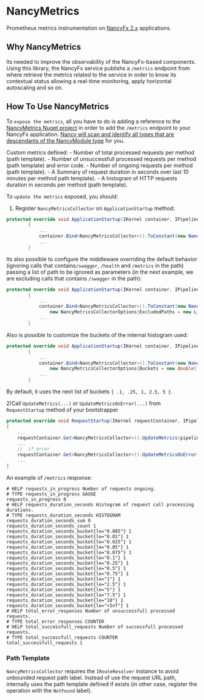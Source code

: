 # NancyMetrics

Prometheus metrics instrumentation on [NancyFx 2.x](http://nancyfx.org/) applications.

## Why NancyMetrics

Its needed to improve the observability of the NancyFx-based components.
Using this library, the NancyFx service publishs a `/metrics` endpoint from where retrieve the metrics related to the service in order to know its contextual status allowing a real-time monitoring, apply horizontal autoscaling and so on.

## How To Use NancyMetrics

To `expose the metrics`, all you have to do is adding a reference to the [NancyMetrics Nuget project](https://www.nuget.org/packages/NancyMetrics) in order to add the `/metrics` endpoint to your NancyFx application. [Nancy will scan and identify all types that are descendants of the NancyModule type](https://github.com/NancyFx/Nancy/wiki/Exploring-the-nancy-module "Modules are globally discovered") for you.

Custom metrics defined:
    - Number of total processed requests per method (path template).
    - Number of unsuccessfull processed requests per method (path template) and error code.
    - Number of ongoing requests per method (path template).
    - A Summary of request duration in seconds over last 10 minutes per method path template).
    - A histogram of HTTP requests duration in seconds per method (path template).

To `update the metrics` exposed, you should:

1) Register `NancyMetricsCollector` on `ApplicationStartup` method:

```csharp
protected override void ApplicationStartup(IKernel container, IPipelines pipelines)
        {
            ...
            container.Bind<NancyMetricsCollector>().ToConstant(new NancyMetricsCollector(container.Get<IRouteResolver>()));
            ...
        }
```

Its also possible to configure the middleware overriding the default behavior (ignoring calls that contains`/swagger`, `/health` and `/metrics` in the path) passing a list of path to be ignored as parameters (in the next example, we are excluding calls that contains `/swagger` in the path):

```csharp
protected override void ApplicationStartup(IKernel container, IPipelines pipelines)
        {
            ...
            container.Bind<NancyMetricsCollector>().ToConstant(new NancyMetricsCollector(container.Get<IRouteResolver>()),
                new NancyMetricsCollectorOptions{ExcludedPaths = new List<string>{"/swagger"}});
            ...
        }
```

Also is possible to customize the buckets of the internal histogram used:

```csharp
protected override void ApplicationStartup(IKernel container, IPipelines pipelines)
        {
            ...
            container.Bind<NancyMetricsCollector>().ToConstant(new NancyMetricsCollector(container.Get<IRouteResolver>()),
                new NancyMetricsCollectorOptions{Buckets = new double[]{ .005, .01, .025, .05, .075, .1, .25, .5, .75, 1, 2.5, 5, 7.5, 10 }});
            ...
        }
```

By default, it uses the next list of buckets `{ .1, .25, 1, 2.5, 5 }`.

2)Call `UpdateMetrics(...)` or `UpdateMetricsOnError(...)` from  `RequestStartup` method of your bootstrapper

```csharp
protected override void RequestStartup(IKernel requestContainer, IPipelines pipelines, NancyContext context)
{
    ...
    requestContainer.Get<NancyMetricsCollector>().UpdateMetrics(pipelines, context);
    ...
    //  if error
    requestContainer.Get<NancyMetricsCollector>().UpdateMetricsOnError(pipelines, context);
    ...
}
```

An example of `/metrics` response:

```text
# HELP requests_in_progress Number of requests ongoing.
# TYPE requests_in_progress GAUGE
requests_in_progress 0
# HELP requests_duration_seconds Histogram of request call processing durations.
# TYPE requests_duration_seconds HISTOGRAM
requests_duration_seconds_sum 0
requests_duration_seconds_count 1
requests_duration_seconds_bucket{le="0.005"} 1
requests_duration_seconds_bucket{le="0.01"} 1
requests_duration_seconds_bucket{le="0.025"} 1
requests_duration_seconds_bucket{le="0.05"} 1
requests_duration_seconds_bucket{le="0.075"} 1
requests_duration_seconds_bucket{le="0.1"} 1
requests_duration_seconds_bucket{le="0.25"} 1
requests_duration_seconds_bucket{le="0.5"} 1
requests_duration_seconds_bucket{le="0.75"} 1
requests_duration_seconds_bucket{le="1"} 1
requests_duration_seconds_bucket{le="2.5"} 1
requests_duration_seconds_bucket{le="5"} 1
requests_duration_seconds_bucket{le="7.5"} 1
requests_duration_seconds_bucket{le="10"} 1
requests_duration_seconds_bucket{le="+Inf"} 1
# HELP total_error_responses Number of unsuccessfull processed requests.
# TYPE total_error_responses COUNTER
# HELP total_successfull_requests Number of successfull processed requests.
# TYPE total_successfull_requests COUNTER
total_successfull_requests 1
```

### Path Template

`NancyMetricsCollector` requires the `IRouteResolver` instance to avoid unbounded request path label.
Instead of use the request URL path, internally uses the path template defined if exists (in other case, register the operation with the `NotFound` label).
